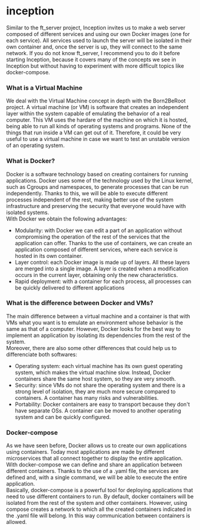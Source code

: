 # inception

Similar to the ft_server project, Inception invites us to make a web server composed of different services and using our own Docker images (one for each service). All services used to launch the server will be isolated in their own container and, once the server is up, they will connect to the same network. If you do not know ft_server, I recommend you to do it before starting Inception, because it covers many of the concepts we see in Inception but without having to experiment with more difficult topics like docker-compose.

### What is a Virtual Machine
We deal with the Virtual Machine concept in depth with the Born2BeRoot project. A virtual machine (or VM) is software that creates an independent layer within the system capable of emulating the behavior of a real computer. This VM uses the hardare of the machine on which it is hosted, being able to run all kinds of operating systems and programs. None of the things that run inside a VM can get out of it. Therefore, it could be very useful to use a virtual machine in case we want to test an unstable version of an operating system.

### What is Docker?
Docker is a software technology based on creating containers for running applications. Docker uses some of the technology used by the Linux kernel, such as Cgroups and namespaces, to generate processes that can be run independently. Thanks to this, we will be able to execute different processes independent of the rest, making better use of the system infrastructure and preserving the security that everyone would have with isolated systems.<br>
With Docker we obtain the following advantages:
<ul>
  <li>Modularity: with Docker we can edit a part of an application without compromising the operation of the rest of the services that the application can offer. Thanks to the use of containers, we can create an application composed of different services, where each service is hosted in its own container.</li>
  <li>Layer control: each Docker image is made up of layers. All these layers are merged into a single image. A layer is created when a modification occurs in the current layer, obtaining only the new characteristics.</li>
  <li>Rapid deployment: with a container for each process, all processes can be quickly delivered to different applications</li>
</ul>

### What is the difference between Docker and VMs?
The main difference between a virtual machine and a container is that with VMs what you want is to emulate an environment whose behavior is the same as that of a computer. However, Docker looks for the best way to implement an application by isolating its dependencies from the rest of the system.<br>
Moreover, there are also some other differences that could help us to differenciate both softwares:
<ul>
  <li>Operating system: each virtual machine has its own guest operating system, which makes the virtual machine slow. Instead, Docker containers share the same host system, so they are very smooth.</li>
  <li>Security: since VMs do not share the operating system and there is a strong level of isolation, they are much more secure compared to containers. A container has many risks and vulnerabilities.</li>
  <li>Portability: Docker containers are easy to transport because they don't have separate OSs. A container can be moved to another operating system and can be quickly configured.</li>
</ul>

### Docker-compose
As we have seen before, Docker allows us to create our own applications using containers. Today most applications are made by different microservices that all connect together to display the entire application. With docker-compose we can define and share an application between different containers. Thanks to the use of a .yaml file, the services are defined and, with a single command, we will be able to execute the entire application. <br>
Basically, docker-compose is a powerful tool for deploying applications that need to use different containers to run. By default, docker containers will be isolated from the rest of the system and other containers. However, using compose creates a network to which all the created containers indicated in the .yaml file will belong. In this way communication between containers is allowed.

